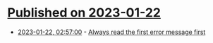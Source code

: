 # [Published on 2023-01-22](index.md)

* [2023-01-22, 02:57:00](https://lobste.rs/s/fuspva/always_read_first_error_message_first) - [Always read the first error message first](https://quuxplusone.github.io/blog/2023/01/21/did-you-mean-bool/)

